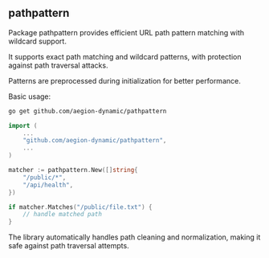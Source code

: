 ## pathpattern

Package pathpattern provides efficient URL path pattern matching with wildcard support.

It supports exact path matching and wildcard patterns,
with protection against path traversal attacks.

Patterns are preprocessed during initialization for better performance.

Basic usage:
```sh
go get github.com/aegion-dynamic/pathpattern
```
```go
import (
    ...
    "github.com/aegion-dynamic/pathpattern",
    ...
)
```
```go
matcher := pathpattern.New([]string{
    "/public/*",
    "/api/health",
})

if matcher.Matches("/public/file.txt") {
    // handle matched path
}
```
The library automatically handles path cleaning and normalization,
making it safe against path traversal attempts.
